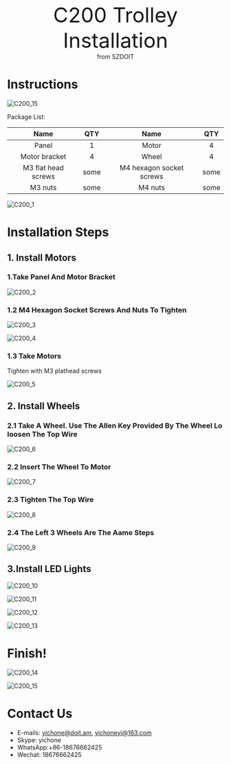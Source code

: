<center> <font size=10> C200 Trolley Installation  </font></center>

<center> from SZDOIT </center>

# Instructions
![C200_15](C200_15.jpg) 

Package List:

|        Name         | QTY  |           Name           | QTY  |
| :-----------------: | :--: | :----------------------: | :--: |
|        Panel        |  1   |          Motor           |  4   |
|    Motor bracket    |  4   |          Wheel           |  4   |
| M3 flat head screws | some | M4 hexagon socket screws | some |
|       M3 nuts       | some |         M4 nuts          | some |



![C200_1](C200_1.jpg) 

# Installation Steps

## 1. Install Motors

### 1.Take Panel And Motor Bracket

![C200_2](C200_2.jpg) 

### 1.2 M4 Hexagon Socket Screws And Nuts To Tighten

![C200_3](C200_3.jpg) 

![C200_4](C200_4.jpg) 

### 1.3 Take Motors

Tighten with M3 plathead screws

![C200_5](C200_5.jpg) 

## 2. Install Wheels

### 2.1 Take A Wheel. Use The Allen Key Provided By The Wheel Lo loosen The Top Wire

![C200_6](C200_6.jpg) 

### 2.2 Insert The Wheel To Motor

![C200_7](C200_7.jpg) 

 

### 2.3 Tighten The Top Wire

![C200_8](C200_8.jpg) 

### 2.4 The Left 3 Wheels Are The Aame Steps

![C200_9](C200_9.jpg) 

## 3.Install LED Lights

![C200_10](C200_10.jpg) 

![C200_11](C200_11.jpg) 

 

![C200_12](C200_12.jpg) 

 

![C200_13](C200_13.jpg) 

# Finish!

![C200_14](C200_14.jpg) 

![C200_15](C200_15.jpg) 

# Contact Us

- E-mails: [yichone@doit.am](mailto:yichone@doit.am), [yichoneyi@163.com](mailto:yichoneyi@163.com)
- Skype: yichone
- WhatsApp:+86-18676662425
- Wechat: 18676662425